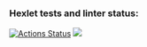 ### Hexlet tests and linter status:
[![Actions Status](https://github.com/DimRux/frontend-project-44/workflows/hexlet-check/badge.svg)](https://github.com/DimRux/frontend-project-44/actions)
<a href="https://codeclimate.com/github/DimRux/frontend-project-44/maintainability"><img src="https://api.codeclimate.com/v1/badges/26c410789cac4707c45a/maintainability" /></a>